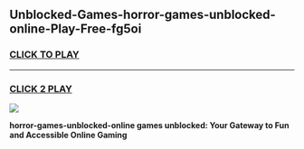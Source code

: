 
## Unblocked-Games-horror-games-unblocked-online-Play-Free-fg5oi
<h3>
<a href="https://premium76.site?title=horror-games-unblocked-online&ref=18A1">CLICK TO PLAY</a></h3>
<hr>

<h3>
<a href="https://premium76.site?title=horror-games-unblocked-online&ref=18A1">CLICK 2 PLAY</a>
  
</h3>

<a href="https://premium76.site?title=horror-games-unblocked-online&ref=18A1"><img src="https://clearcache.store/games.png"></a>


**horror-games-unblocked-online games unblocked: Your Gateway to Fun and Accessible Online Gaming**
